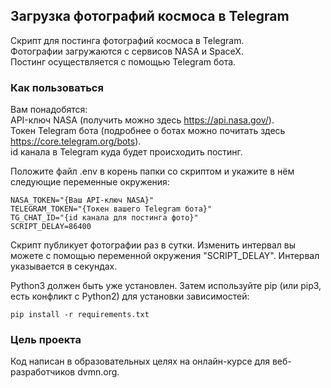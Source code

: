 ## Загрузка фотографий космоса в Telegram

Скрипт для постинга фотографий космоса в Telegram.  
Фотографии загружаются с сервисов NASA и SpaceX.  
Постинг осуществляется с помощью Telegram бота.  

### Как пользоваться
Вам понадобятся:  
API-ключ NASA (получить можно здесь https://api.nasa.gov/).  
Токен Telegram бота (подробнее о ботах можно почитать здесь https://core.telegram.org/bots).  
id канала в Telegram куда будет происходить постинг.  

Положите файл .env в корень папки со скриптом и укажите в нём следующие переменные окружения:  
    
    NASA_TOKEN="{Ваш API-ключ NASA}"
    TELEGRAM_TOKEN="{Токен вашего Telegram бота}"
    TG_CHAT_ID="{id канала для постинга фото}"
    SCRIPT_DELAY=86400

Скрипт публикует фотографии раз в сутки. Изменить интервал вы можете с помощью переменной окружения "SCRIPT_DELAY". 
Интервал указывается в секундах.  

Python3 должен быть уже установлен. Затем используйте pip (или pip3, есть конфликт с Python2) для установки зависимостей:

    pip install -r requirements.txt

### Цель проекта
Код написан в образовательных целях на онлайн-курсе для веб-разработчиков dvmn.org.